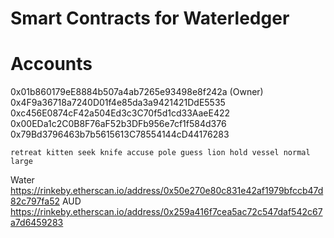 # Smart Contracts for Waterledger

# Accounts
0x01b860179eE8884b507a4ab7265e93498e8f242a (Owner)
0x4F9a36718a7240D01f4e85da3a9421421DdE5535
0xc456E0874cF42a504Ed3c3C70f5d1cd33AaeE422
0x00EDa1c2C0B8F76aF52b3DFb956e7cf1f584d376
0x79Bd3796463b7b5615613C78554144cD44176283

`retreat kitten seek knife accuse pole guess lion hold vessel normal large`

Water https://rinkeby.etherscan.io/address/0x50e270e80c831e42af1979bfccb47d82c797fa52
AUD https://rinkeby.etherscan.io/address/0x259a416f7cea5ac72c547daf542c67a7d6459283